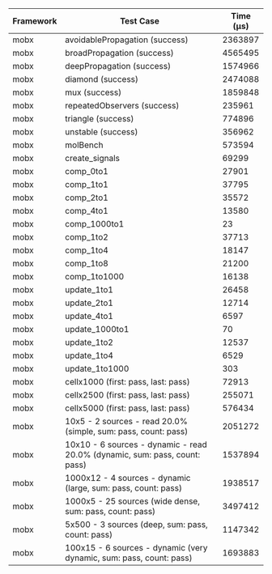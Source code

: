 | Framework | Test Case | Time (μs) |
| --- | --- | --- |
| mobx | avoidablePropagation (success) | 2363897 |
| mobx | broadPropagation (success) | 4565495 |
| mobx | deepPropagation (success) | 1574966 |
| mobx | diamond (success) | 2474088 |
| mobx | mux (success) | 1859848 |
| mobx | repeatedObservers (success) | 235961 |
| mobx | triangle (success) | 774896 |
| mobx | unstable (success) | 356962 |
| mobx | molBench | 573594 |
| mobx | create_signals | 69299 |
| mobx | comp_0to1 | 27901 |
| mobx | comp_1to1 | 37795 |
| mobx | comp_2to1 | 35572 |
| mobx | comp_4to1 | 13580 |
| mobx | comp_1000to1 | 23 |
| mobx | comp_1to2 | 37713 |
| mobx | comp_1to4 | 18147 |
| mobx | comp_1to8 | 21200 |
| mobx | comp_1to1000 | 16138 |
| mobx | update_1to1 | 26458 |
| mobx | update_2to1 | 12714 |
| mobx | update_4to1 | 6597 |
| mobx | update_1000to1 | 70 |
| mobx | update_1to2 | 12537 |
| mobx | update_1to4 | 6529 |
| mobx | update_1to1000 | 303 |
| mobx | cellx1000 (first: pass, last: pass) | 72913 |
| mobx | cellx2500 (first: pass, last: pass) | 255071 |
| mobx | cellx5000 (first: pass, last: pass) | 576434 |
| mobx | 10x5 - 2 sources - read 20.0% (simple, sum: pass, count: pass) | 2051272 |
| mobx | 10x10 - 6 sources - dynamic - read 20.0% (dynamic, sum: pass, count: pass) | 1537894 |
| mobx | 1000x12 - 4 sources - dynamic (large, sum: pass, count: pass) | 1938517 |
| mobx | 1000x5 - 25 sources (wide dense, sum: pass, count: pass) | 3497412 |
| mobx | 5x500 - 3 sources (deep, sum: pass, count: pass) | 1147342 |
| mobx | 100x15 - 6 sources - dynamic (very dynamic, sum: pass, count: pass) | 1693883 |
